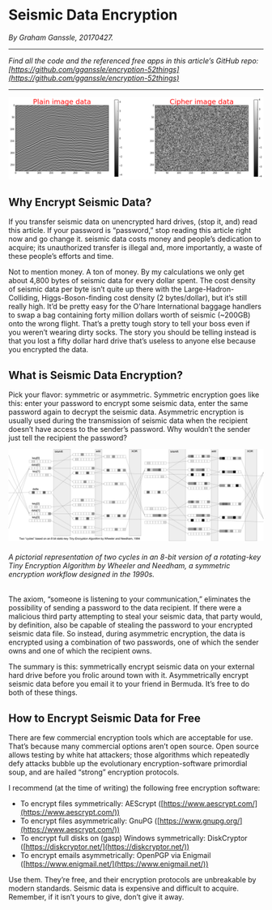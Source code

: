 # Seismic Data Encryption

*By Graham Ganssle, 20170427.*

---

*Find all the code and the referenced free apps in this article’s GitHub repo: [https://github.com/gganssle/encryption-52things](https://github.com/gganssle/encryption-52things)*

---

![Encrypted Seismic Line](../img/plain_v_cipher.png "Encrypted Seismic Line")

## Why Encrypt Seismic Data?

If you transfer seismic data on unencrypted hard drives, (stop it, and) read this article. If your password is “password,” stop reading this article right now and go change it. seismic data costs money and people’s dedication to acquire; its unauthorized transfer is illegal and, more importantly, a waste of these people’s efforts and time.

Not to mention money. A ton of money. By my calculations we only get about 4,800 bytes of seismic data for every dollar spent. The cost density of seismic data per byte isn’t quite up there with the Large-Hadron-Colliding, Higgs-Boson-finding cost density (2 bytes/dollar), but it’s still really high. It’d be pretty easy for the O’hare International baggage handlers to swap a bag containing forty million dollars worth of seismic (~200GB) onto the wrong flight. That’s a pretty tough story to tell your boss even if you weren’t wearing dirty socks. The story you should be telling instead is that you lost a fifty dollar hard drive that’s useless to anyone else because you encrypted the data.

## What is Seismic Data Encryption?

Pick your flavor: symmetric or asymmetric. Symmetric encryption goes like this: enter your password to encrypt some seismic data, enter the same password again to decrypt the seismic data. Asymmetric encryption is usually used during the transmission of seismic data when the recipient doesn’t have access to the sender’s password. Why wouldn’t the sender just tell the recipient the password?

![TEA Algorithm](../img/TEA_protocol_cartoon.png "TEA Algorithm")

###### *A pictorial representation of two cycles in an 8-bit version of a rotating-key Tiny Encryption Algorithm by Wheeler and Needham, a symmetric encryption workflow designed in the 1990s.*

The axiom, “someone is listening to your communication,” eliminates the possibility of sending a password to the data recipient. If there were a malicious third party attempting to steal your seismic data, that party would, by definition, also be capable of stealing the password to your encrypted seismic data file. So instead, during asymmetric encryption, the data is encrypted using a combination of two passwords, one of which the sender owns and one of which the recipient owns.

The summary is this: symmetrically encrypt seismic data on your external hard drive before you frolic around town with it. Asymmetrically encrypt seismic data before you email it to your friend in Bermuda. It’s free to do both of these things.

## How to Encrypt Seismic Data for Free

There are few commercial encryption tools which are acceptable for use. That’s because many commercial options aren’t open source. Open source allows testing by white hat attackers; those algorithms which repeatedly defy attacks bubble up the evolutionary encryption-software primordial soup, and are hailed “strong” encryption protocols.

I recommend (at the time of writing) the following free encryption software:

* To encrypt files symmetrically: AEScrypt ([https://www.aescrypt.com/](https://www.aescrypt.com/))
* To encrypt files asymmetrically: GnuPG ([https://www.gnupg.org/](https://www.aescrypt.com/))
* To encrypt full disks on (gasp) Windows symmetrically: DiskCryptor ([https://diskcryptor.net/](https://diskcryptor.net/))
* To encrypt emails asymmetrically: OpenPGP via Enigmail ([https://www.enigmail.net/](https://www.enigmail.net/))

Use them. They’re free, and their encryption protocols are unbreakable by modern standards. Seismic data is expensive and difficult to acquire. Remember, if it isn’t yours to give, don’t give it away.

